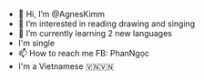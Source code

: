 - 👋 Hi, I’m @AgnesKimm
- 👀 I’m interested in reading drawing and singing
- 🌱 I’m currently learning 2 new languages
- I'm single
- 📫 How to reach me FB: PhanNgọc
- I'm a Vietnamese 🇻🇳🇻🇳

<!---
AgnesKimm/AgnesKimm is a ✨ special ✨ repository because its `README.md` (this file) appears on your GitHub profile.
You can click the Preview link to take a look at your changes.
--->
